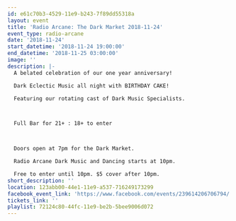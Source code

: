 ```yaml
---
id: e61c70b3-4529-11e9-b243-7f89dd55318a
layout: event
title: 'Radio Arcane: The Dark Market 2018-11-24'
event_type: radio-arcane
date: '2018-11-24'
start_datetime: '2018-11-24 19:00:00'
end_datetime: '2018-11-25 03:00:00'
image: ''
description: |-
  A belated celebration of our one year anniversary!

  Dark Eclectic Music all night with BIRTHDAY CAKE!

  Featuring our rotating cast of Dark Music Specialists.



  Full Bar for 21+ : 18+ to enter



  Doors open at 7pm for the Dark Market.

  Radio Arcane Dark Music and Dancing starts at 10pm.

  Free to enter until 10pm. $5 cover after 10pm.
short_description: ''
location: 123abb00-44e1-11e9-a537-716249173299
facebook_event_link: 'https://www.facebook.com/events/239614206706794/'
tickets_link: ''
playlist: 72124c80-44fc-11e9-be2b-5bee9006d072
---
```


